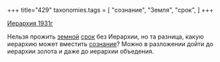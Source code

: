 +++
title="429"
taxonomies.tags = [
 "сознание",
 "Земля",
 "срок",
]
+++

[Иерархия 1931г](/agni/1931)

Нельзя прожить [земной](/tags/Земля) [срок](/tags/срок) без Иерархии, но та разница, какую иерархию может вместить [сознание](/tags/сознание)? Можно в разложении дойти до иерархии золота и даже до иерархии объедения.   

